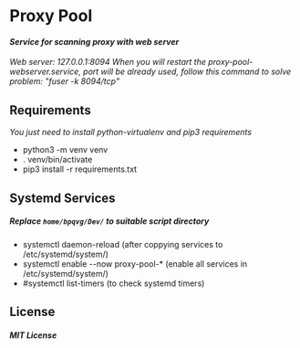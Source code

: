 # Proxy Pool

#### _Service for scanning proxy with web server_
_Web server: 127.0.0.1:8094_
_When you will restart the proxy-pool-webserver.service, port will be already used, follow this command to solve problem: "fuser -k 8094/tcp"_

## Requirements
_You just need to install python-virtualenv and pip3 requirements_
- python3 -m venv venv
- . venv/bin/activate
- pip3 install -r requirements.txt

## Systemd Services
##### _Replace `home/bpqvg/Dev/` to suitable script directory_
- systemctl daemon-reload (after coppying services to /etc/systemd/system/)
- systemctl enable --now proxy-pool-* (enable all services in /etc/systemd/system/)
- #systemctl list-timers (to check systemd timers)

## License 
##### _MIT License_
